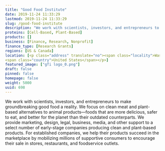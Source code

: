 ```yaml
---
title: "Good Food Institute"
date: 2019-11-24 11:33:29
lastmod: 2019-11-24 11:33:29
slug: /good-food-institute
description: "We work with scientists, investors, and entrepreneurs to make groundbreaking good food a reality. We focus on clean meat and plant-based alternatives to animal products—foods that are more delicious, safer to eat, and better for the planet than their outdated counterparts. We provide marketing, design, legal, business, media, and other support to a select number of early-stage companies producing clean and plant-based products."
proteins: [Cell-Based, Plant-Based]
products: []
business: [Finance, Research, Nonprofit]
finance_type: [Research Grants]
regions: [US & Canada]
location: [<p class="address" translate="no"><span class="locality">Washington</span>, <span class="postal-code">20036</span><br>
<span class="country">United States</span></p>]
featured_image: ["gfi logo_0.png"]
draft: false
pinned: false
homepage: false
weight: 5000
uuid: 698
---
```

<p>We work with scientists, investors, and entrepreneurs to make groundbreaking good food a reality. We focus on clean meat and plant-based alternatives to animal products—foods that are more delicious, safer to eat, and better for the planet than their outdated counterparts. We provide marketing, design, legal, business, media, and other support to a select number of early-stage companies producing clean and plant-based products. For established companies, we help their products succeed in the marketplace by mobilizing millions of supportive consumers to encourage their sale in stores, restaurants, and foodservice outlets.</p>

